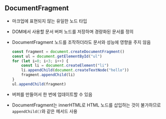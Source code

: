 ## DocumentFragment

- 마크업에 표현되지 않는 유일한 노드 타입
- DOM에서 사용할 문서 버퍼 노드를 저장하며 경량화된 문서를 정의
- DocumentFragment 노드를 조작하더라도 문서와 성능에 영향을 주지 않음
    
    ```jsx
    const fragment = document.createDocumentFragment()
    const ul = document.getElementById("ul")
    for (let i=0; i<3; i++) {
        const li = document.createElement("li")
        li.appendChild(document.createTextNode("hello"))
        fragment.appendChild(li)
    }
    ul.appendChild(fragment)
    ```

- 버퍼를 만들어서 한 번에 업데이트할 수 있음
- DocumentFragment는 innerHTML로 HTML 노드를 삽입하는 것이 불가하므로 `appendChild()`와 같은 메서드 사용
